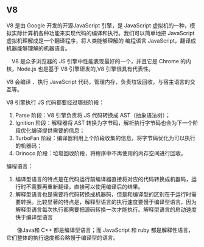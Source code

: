## V8
V8 是由 Google 开发的开源JavaScript 引擎，是 JavaScript 虚拟机的一种，模拟实际计算机各种功能来实现代码的编译和执行。我们可以简单地把 JavaScript 虚拟机理解成是一个翻译程序，将人类能够理解的 编程语言 JavaScript，翻译成机器能够理解的机器语言。

 V8 是众多浏览器的 JS 引擎中性能表现最好的一个，并且它是 Chrome 的内核，Node.js 也是基于 V8 引擎研发的,V8 引擎很具有代表性。

V8 会编译 、执行 JavaScript 代码，管理内存，负责垃圾回收，与宿主语言的交互等。


V8 引擎执行 JS 代码都要经过哪些阶段：

1. Parse 阶段：V8 引擎负责将 JS 代码转换成 AST（抽象语法树）；
2. Ignition 阶段：解释器将 AST 转换为字节码，解析执行字节码也会为下一个阶段优化编译提供需要的信息；
3. TurboFan 阶段：编译器利用上个阶段收集的信息，将字节码优化为可以执行的机器码；
4. Orinoco 阶段：垃圾回收阶段，将程序中不再使用的内存空间进行回收。

编程语言：
1. 编译型语言的特点是在代码运行前编译器直接将对应的代码转换成机器码，运行时不需要再重新翻译，直接可以使用编译后的结果。
2. 解释型语言也是需要将代码转换成机器码，但是和编译型的区别在于运行时需要转换。比较显著的特点是，解释型语言的执行速度要慢于编译型语言，因为解释型语言每次执行都需要把源码转换一次才能执行。解释型语言的启动速度快于编译型语言

  像Java和 C++ 都是编译型语言；而 JavaScript 和 ruby 都是解释性语言，它们整体的执行速度都会略慢于编译型的语言。

